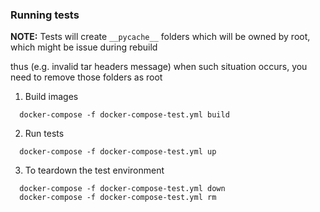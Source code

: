 ### Running tests

**NOTE:** Tests will create `__pycache__` folders which will be owned by root, which might be issue during rebuild

 thus (e.g. invalid tar headers message) when such situation occurs, you need to remove those folders as root

1. Build images

  ```
    docker-compose -f docker-compose-test.yml build
  ```

2. Run tests

  ```
    docker-compose -f docker-compose-test.yml up
  ```

3. To teardown the test environment

  ```
    docker-compose -f docker-compose-test.yml down
    docker-compose -f docker-compose-test.yml rm
  ```
